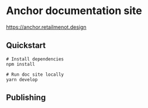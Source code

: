 # Anchor documentation site

https://anchor.retailmenot.design

## Quickstart
```
# Install dependencies
npm install

# Run doc site locally
yarn develop
```

## Publishing
